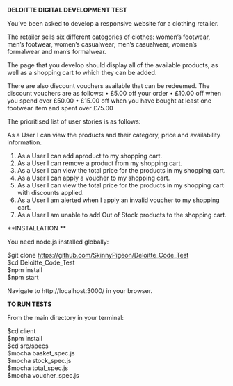 **DELOITTE DIGITAL DEVELOPMENT TEST** 

You’ve been asked to develop a responsive website for a clothing retailer.

The retailer sells six different categories of clothes: women’s footwear, men’s footwear, women’s casualwear, men’s casualwear, women’s formalwear and man’s formalwear.

The page that you develop should display all of the available products, as well as a shopping cart to which they can be added.

There are also discount vouchers available that can be redeemed. The discount vouchers are as follows:
• £5.00 off your order
• £10.00 off when you spend over £50.00
• £15.00 off when you have bought at least one footwear item and spent over £75.00

The prioritised list of user stories is as follows:

As a User I can view the products and their category, price and availability information.

1. As a User I can add aproduct to my shopping cart.
2. As a User I can remove a product from my shopping cart.
3. As a User I can view the total price for the products in my shopping cart.
4. As a User I can apply a voucher to my shopping cart.
5. As a User I can view the total price for the products in my shopping cart with discounts applied.
6. As a User I am alerted when I apply an invalid voucher to my shopping cart.
7. As a User I am unable to add Out of Stock products to the shopping cart.


**INSTALLATION **

You need node.js installed globally:

$git clone https://github.com/SkinnyPigeon/Deloitte_Code_Test  
$cd Deloitte_Code_Test  
$npm install  
$npm start

Navigate to http://localhost:3000/ in your browser.


**TO RUN TESTS** 

From the main directory in your terminal:

$cd client  
$npm install  
$cd src/specs  
$mocha basket_spec.js  
$mocha stock_spec.js  
$mocha total_spec.js  
$mocha voucher_spec.js





















